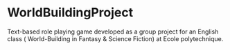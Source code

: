# WorldBuildingProject
Text-based role playing game developed as a group project for an English class ( World-Building in Fantasy &amp; Science Fiction) at Ecole polytechnique.

